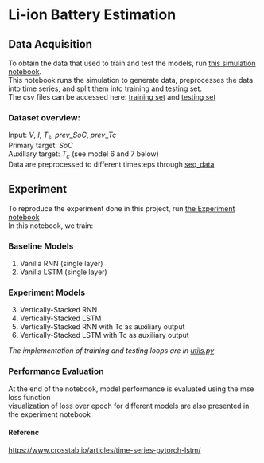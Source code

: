 # Li-ion Battery Estimation

## Data Acquisition
To obtain the data that used to train and test the models, run [this simulation notebook](simulation.ipynb). <br /> 
This notebook runs the simulation to generate data, preprocesses the data into time series, and split them into training and testing set. <br /> 
The csv files can be accessed here: [training set](train.csv) and [testing set](test.csv) <br /> 

### Dataset overview:
Input: ${V}$, ${I}$, ${T_s}$, ${prev\_SoC}$, ${prev\_Tc}$<br /> 
Primary target: ${SoC}$ <br /> 
Auxiliary target: ${T_c}$ (see model 6 and 7 below)<br /> 
Data are preprocessed to different timesteps through [seq_data](seq_data.py)<br /> 

## Experiment
To reproduce the experiment done in this project, run [the Experiment notebook](Experiments.ipynb) <br /> 
In this notebook, we train: <br /> 
### Baseline Models
1. Vanilla RNN (single layer) <br /> 
2. Vanilla LSTM (single layer) <br /> 
### Experiment Models
3. Vertically-Stacked RNN <br /> 
4. Vertically-Stacked LSTM <br /> 
5. Vertically-Stacked RNN with Tc as auxiliary output <br /> 
6. Vertically-Stacked LSTM with Tc as auxiliary output <br /> 

*The implementation of training and testing loops are in [utils.py](utils.py)*

### Performance Evaluation
At the end of the notebook, model performance is evaluated using the mse loss function <br /> 
visualization of loss over epoch for different models are also presented in the experiment notebook <br /> 

#### Referenc
https://www.crosstab.io/articles/time-series-pytorch-lstm/